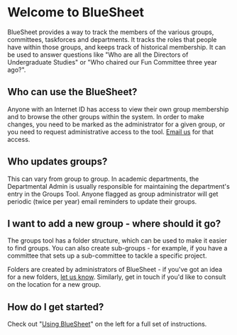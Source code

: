 # Welcome to BlueSheet

BlueSheet provides a way to track the members of the various groups, committees, taskforces and departments. It tracks the roles that people have within those groups, and keeps track of historical membership. It can be used to answer questions like "Who are all the Directors of Undergraduate Studies" or "Who chaired our Fun Committee three year ago?".

## Who can use the BlueSheet?

Anyone with an Internet ID has access to view their own group membership and to browse the other groups within the system. In order to make changes, you need to be marked as the administrator for a given group, or you need to request administrative access to the tool. [Email us](mailto:latistecharch@umn.edu) for that access</a>.

## Who updates groups?
This can vary from group to group. In academic departments, the Departmental Admin is usually responsible for maintaining the department's entry in the Groups Tool. Anyone flagged as group administrator will get periodic (twice per year) email reminders to update their groups.

## I want to add a new group - where should it go?
The groups tool has a folder structure, which can be used to make it easier to find groups. You can also create sub-groups - for example, if you have a committee that sets up a sub-committee to tackle a specific project.

Folders are created by administrators of BlueSheet - if you've got an idea for a new folders, [let us know](mailto:latistecharch@umn.edu). Similarly, get in touch if you'd like to consult on the location for a new group. 

## How do I get started?

Check out "[Using BlueSheet](using-bluesheet)" on the left for a full set of instructions.